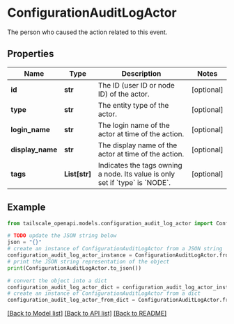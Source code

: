 # ConfigurationAuditLogActor

The person who caused the action related to this event.

## Properties

Name | Type | Description | Notes
------------ | ------------- | ------------- | -------------
**id** | **str** | The ID (user ID or node ID) of the actor. | [optional] 
**type** | **str** | The entity type of the actor. | [optional] 
**login_name** | **str** | The login name of the actor at time of the action. | [optional] 
**display_name** | **str** | The display name of the actor at time of the action. | [optional] 
**tags** | **List[str]** | Indicates the tags owning a node. Its value is only set if &#x60;type&#x60; is &#x60;NODE&#x60;. | [optional] 

## Example

```python
from tailscale_openapi.models.configuration_audit_log_actor import ConfigurationAuditLogActor

# TODO update the JSON string below
json = "{}"
# create an instance of ConfigurationAuditLogActor from a JSON string
configuration_audit_log_actor_instance = ConfigurationAuditLogActor.from_json(json)
# print the JSON string representation of the object
print(ConfigurationAuditLogActor.to_json())

# convert the object into a dict
configuration_audit_log_actor_dict = configuration_audit_log_actor_instance.to_dict()
# create an instance of ConfigurationAuditLogActor from a dict
configuration_audit_log_actor_from_dict = ConfigurationAuditLogActor.from_dict(configuration_audit_log_actor_dict)
```
[[Back to Model list]](../README.md#documentation-for-models) [[Back to API list]](../README.md#documentation-for-api-endpoints) [[Back to README]](../README.md)


